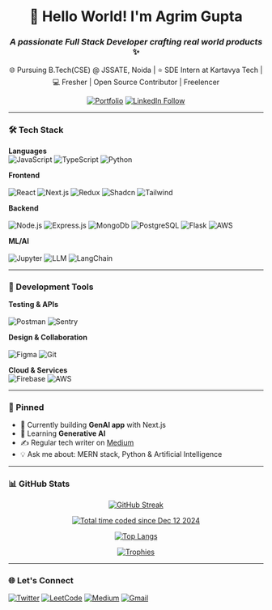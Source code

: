 <div align="center">
  
# 👋 Hello World! I'm Agrim Gupta 
### *A passionate Full Stack Developer crafting real world products* ✨
🌐 Pursuing B.Tech(CSE) @ JSSATE, Noida | 
⭐ SDE Intern at Kartavya Tech | 
💻 Fresher | Open Source Contributor | Freelencer

[![Portfolio](https://img.shields.io/badge/🔗_Portfolio-000000?style=for-the-badge&logo=vercel&logoColor=white)](https://agrim-portfolio.vercel.app/)
[![LinkedIn Follow](https://img.shields.io/badge/LinkedIn-0077B5?style=for-the-badge&logo=linkedin&logoColor=white)](https://www.linkedin.com/in/agrim-gupta08/)
  
</div>

---

### 🛠️ Tech Stack

**Languages**
<br/>
![JavaScript](https://img.shields.io/badge/-JavaScript-F7DF1E?logo=javascript&logoColor=black&style=flat)
![TypeScript](https://img.shields.io/badge/-TypeScript-3178C6?logo=typescript&logoColor=white&style=flat)
![Python](https://img.shields.io/badge/-Python-3776AB?logo=python&logoColor=white&style=flat)

**Frontend**  
<br/>
![React](https://img.shields.io/badge/-React-61DAFB?logo=react&logoColor=white&style=flat)
![Next.js](https://img.shields.io/badge/-Next.js-000000?logo=next.js&logoColor=white&style=flat)
![Redux](https://img.shields.io/badge/-Redux-764ABC?logo=redux&logoColor=white&style=flat)
![Shadcn](https://img.shields.io/badge/-shadcn-000000?logo=react&logoColor=white&style=flat)
![Tailwind](https://img.shields.io/badge/-Tailwind-06B6D4?logo=tailwindcss&logoColor=white&style=flat)

**Backend**  
<br/>
![Node.js](https://img.shields.io/badge/-Node.js-339933?logo=node.js&logoColor=white&style=flat)
![Express.js](https://img.shields.io/badge/-Express.js-000000?logo=express&logoColor=white&style=flat)
![MongoDb](https://img.shields.io/badge/-MongoDB-47A248?logo=mongodb&logoColor=white&style=flat)
![PostgreSQL](https://img.shields.io/badge/-PostgreSQL-4169E1?logo=postgresql&logoColor=white&style=flat)
![Flask](https://img.shields.io/badge/-Flask-000000?logo=flask&logoColor=white&style=flat)
![AWS](https://img.shields.io/badge/-aws-000000?logo=amazon-aws&logoColor=FF9900&style=flat)


**ML/AI**  
<br/>
![Jupyter](https://img.shields.io/badge/-Jupyter-F37626?logo=jupyter&logoColor=white&style=flat)
![LLM](https://img.shields.io/badge/-LLMs-FF6F61?logo=openai&logoColor=white&style=flat)
![LangChain](https://img.shields.io/badge/-LangChain-FF6F61?logo=openai&logoColor=white&style=flat)

---

### 🔧 Development Tools

**Testing & APIs**  
<br/>
![Postman](https://img.shields.io/badge/-Postman-FF6C37?logo=postman&logoColor=white&style=flat)
![Sentry](https://img.shields.io/badge/-Sentry-362D59?logo=sentry&logoColor=white&style=flat)

**Design & Collaboration**  
<br/>
![Figma](https://img.shields.io/badge/-Figma-F24E1E?logo=figma&logoColor=white&style=flat)
![Git](https://img.shields.io/badge/-Git-F05032?logo=git&logoColor=white&style=flat)

**Cloud & Services** 
<br/>
![Firebase](https://img.shields.io/badge/-Firebase-FFCA28?logo=firebase&logoColor=black&style=flat)
![AWS](https://fastpng.com/images/file/aws-logo-qvdq2o9avp1uz5kc.png)


---

### 📌 Pinned

- 🔭 Currently building **GenAI app** with Next.js
- 🌱 Learning **Generative AI** 
- ✍️ Regular tech writer on [Medium](https://medium.com/@agrimgupta0805)
- 💡 Ask me about: MERN stack, Python & Artificial Intelligence


---

### 📊 GitHub Stats

<div align="center">
  
[![GitHub Streak](https://streak-stats.demolab.com?user=agrim08&theme=dark&border_radius=5)](https://git.io/streak-stats)

<a href="https://wakatime.com/@b18a6892-8379-44af-9031-f5c27043cdd3"><img src="https://wakatime.com/badge/user/b18a6892-8379-44af-9031-f5c27043cdd3.svg" alt="Total time coded since Dec 12 2024" /></a>

[![Top Langs](https://github-readme-stats.vercel.app/api/top-langs/?username=agrim08&layout=compact&theme=vision-friendly-dark)](https://github.com/agrim08/github-readme-stats)

[![Trophies](https://github-profile-trophy.vercel.app/?username=agrim08&theme=onedark&row=2&column=3)](https://github.com/ryo-ma/github-profile-trophy)

</div>

---

### 🌐 Let's Connect

[![Twitter](https://img.shields.io/badge/Twitter-1DA1F2?logo=twitter&logoColor=white&style=for-the-badge)](https://x.com/AgrimGupta0805)
[![LeetCode](https://img.shields.io/badge/-LeetCode-FFA116?style=for-the-badge&logo=leetcode&logoColor=black)](https://leetcode.com/u/kjCG65pzh9/)
[![Medium](https://img.shields.io/badge/Medium-12100E?style=for-the-badge&logo=medium&logoColor=white)](https://medium.com/@agrimgupta0805)
[![Gmail](https://img.shields.io/badge/Gmail-D14836?style=for-the-badge&logo=gmail&logoColor=white)](mailto:agrimgupta8105@gmail.com)
